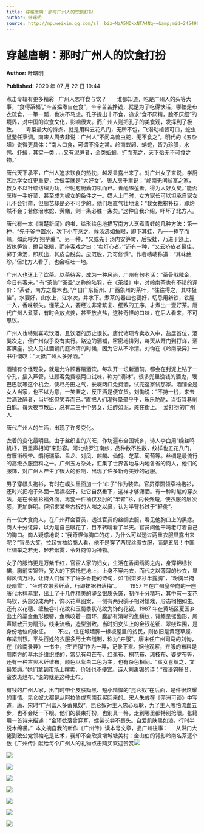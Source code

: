 ```yaml
---
title: 穿越唐朝：那时广州人的饮食打扮
author: 叶曙明
source: http://mp.weixin.qq.com/s?__biz=MzA5MDkxNTA4Ng==&amp;mid=2454909659&amp;idx=1&amp;sn=d1ee9cb1afcf382725e83ca31e67cf41&amp;chksm=87a23abab0d5b3acc3995cd7720e6bab00c70fc5a13bab9048f3e62fb4bb5af01a4e8b4ac913#rd
---
```


# 穿越唐朝：那时广州人的饮食打扮

**Author:** 叶曙明

**Published:** 2020 年 07 月 22 日 19:44

点击专辑有更多精彩   广州人怎样食与饮？       谁都知道，吃是广州人的头等大事，“食得系福”,“辛苦揾嚟自在食”，辛辛苦苦挣钱，就是为了吃得快活，哪怕是布衣疏食，一箪一瓢，也决不马虎。孔子提出十不食，追求“食不厌精，脍不厌细”的境界，对中国的饮食文化，影响很大。而广州人则把孔子的美食观，发挥到了极致。      粤菜最大的特点，就是用料五花八门，无所不包，飞潜动植皆可口，蛇虫鼠鳖任烹调。南宋人周去非说：广州人“不问鸟兽虫蛇，无不食之”。明代的《五杂俎》说得更具体：“南人口食，可谓不择之甚。岭南蚁卵、蚺蛇，皆为珍膳，水鸭、虾蟆，其实一类……又有泥笋者，全类蚯蚓。扩而充之，天下殆无不可食之物。”

唐代天下承平，广州人追求饮食的热忱，越发显露出来了。对广州女子来说，学厨艺比学女红更重要，会做菜就是“大好女”。唐人房千里说：“岭南无问贫富之家，教女不以针缕纺织为功，但躬庖厨勤刀机而已。善醯醢菹者，得为大好女矣。”能否烹得一手好菜，甚至成为嫁女的条件之一。媒人上门时，女方家长可以坦承自家女儿不会针黹，但厨艺却是必不可少的。他们理直气壮地说：“我女裁袍补袄，即灼然不会；若修治水蛇、黄鳝，则一条必胜一条矣。”这种自我介绍，吓坏了北方人。

唐代有一本《南楚新闻》的书，绘形绘色地描写南方人烹煮青蛙的几种方法：第一种，“先于釜中置水，次下小芋烹之。候汤沸如鱼眼，即下其蛙，乃一一捧芋而熟，如此呼为‘抱芋羹’”。另一种，“又或先于汤内安笋笴，后投蛙，乃进于筵上，皆执笋笴，瞪目张眼，而座客戏之曰：‘卖灯心者。’”还有一种，“又云疥皮者最佳，掷于沸汤，即跃出，其皮自脱矣。皮既脱，乃可修馔”。作者啧啧称道：“其味绝珍。”但北方人看了，也会呕吐一地。

广州人也迷上了饮茶。以茶待客，成为一种风尚，广州有句老话：“茶骨戙戙企，今日有客来。” 有“茶仙”“茶圣”之称的陆羽，在《茶经》中，对岭南茶也有不错的评价：“茶者，南方之嘉木也。”产自广东韶州、广西象州的茶叶，“往往得之，其味极佳”。水要好，山水上，江水次，井水下。煮茶的器皿也要好，切忌用新铁，铁腥一入，香味顿失。懂茶之人，要经过非常繁复、细致的工序，才煮出一壶好茶。唐代广州人煮茶，有时会放点姜，甚至放点盐，这种奇怪的口味，在后人看来，不可思议。

广州人也特别喜欢饮酒，且饮酒的历史很长。唐代诸项专卖收入中，盐居首位，酒类次之，但广州似乎没有实行。路边的酒铺，密密地排列，每天从开门到打烊，酒客满座，没人见过酒铺门庭冷清的时候，因为它从不冷清。刘恂在《岭南录异》一书中慨叹：“大抵广州人多好酒。”

酒铺有个怪现象，就是允许顾客蹭酒饮。每次开一坛新酒前，都会在封泥上钻了一个孔，插入芦管，让顾客免费啜两口试味，称为“滴淋”。很多兜里没钱的酒鬼，眼巴巴就等这个机会，使尽丹田之气，长啜两口免费酒，试完这家试那家。酒铺全是女人当家，也不以为意，一笑置之，反正酒是便宜货。刘恂说：“不持一钱，来去尝酒致醉者，当垆妪但笑弄而已。”直把人们灌得晕晕乎乎，乐乐酡酡，当街当巷㓥白鹤。每天夜市散后，总有二三十个男女，烂醉如泥，瘫在街上。  爱打扮的广州人

唐代广州人的生活，出现了许多变化。

衣着的变化最明显。由于丝织业的兴旺，作坊遍布全国城乡，诗人李白用“缲丝鸣机杼，百里声相闻”来形容。河北绫罗江南纱，品种数不胜数，纹样也五花八门，有雁衔绶带、鹊衔瑞草、盘龙、对凤、麒麟、仙鹤、芝草、葡萄等。丝绸是最流行的高级衣服面料之一。广州五方杂处，汇集了世界各地与内地各省的商人，他们的服饰，对广州人产生了很大的影响，出现了许多新奇美妙的冠服。

男子穿幞头袍衫，有时在幞头里面加一个“巾子”作为装饰。官员穿圆领窄袖袍衫，还时兴把袍子外面一层襟松开，让它自然垂下，这样才够潇洒。有一种时髦的穿衣法，是在长袖衫襦外面，再套一件袖仅及肘的“半臂”衫，内长外短，使衣服的层次感，更加鲜明。但招来某些古板的人嗤之以鼻，认为半臂衫过于“轻佻”。

有一位大食商人，在广州拜会官员，透过官员的丝绸衣服，看见他胸口上的黑痣。商人十分诧异，以为是自己眼花了，目不转睛看了半天。官员问他干吗老盯着自己的胸口。商人疑惑地说：“我奇怪你胸口的痣，为什么可以透过两重衣服显露出来呢？”官员大笑，拉起衣袖给商人看，他不是穿了两层丝绸衣服，而是五层！中国丝绸举之若无，轻若烟雾，令外商惊为神物。

女子的服饰更是万紫千红，官宦人家的妇女，生活在香闺绣阁之内，身穿锦绣长裙，胸前束锦带，宽大的下摆托在地上，上身不穿内衣，而代之以薄薄的纱衣，显得风情万种，让诗人们留下了许多香艳的诗句，如“惯束罗衫半露胸”，“粉胸半掩疑暗雪”，“坐时衣带萦纤草，行即裙裾扫落梅”。       1957 年在广州皇帝岗的一座唐代木椁墓里，出土了十几件精美的鎏金银质头饰，制作十分精巧，其中有一支花鸟钗，头部分成两叶，饰以花草图案，一侧有两只鸽子相对嬉戏，形态栩栩如生。还有以花穗、缠枝卷叶花纹和玉蜀黍状花纹为饰的花钗。1987 年在黄埔区夏园乡出土的鎏金鱼形银簪，鱼嘴咬着一圆环，腹部有清晰的鱼鳞纹，背鳍呈锯齿形，尾声鳍散开为扇形，线条流畅，造型别致。当时妇女头上的金钗花钿、翠绕珠围，是身份地位的象征。      不过，住在城墙脚一椽板屋里的贫民，则依旧是黄冠草履、布裙荆钗。平头百姓的衣服多用土布缝制，称为“卉服”。唐末任广州司马的刘恂，在《岭南录异》一书中，把“卉服”作为一异，记录下来。据他观察，卉服的布料是用南方的草木纤维织成的，常见有勾芒布、红蕉布、桐花布、琼枝布、婆罗布等，还有一种古贝木纤维布，颜色以紫白二色为主，也有杂色相间。“蛮女喜织之，文最繁缛。”她们拿到市场上摆卖，价钱也不便宜。诗人刘禹锡的诗：“蛮语钩輈音，蛮衣斑烂布。”说的就是这种土布。

有钱的广州人家，出门时带个皮肤黝黑、短小精悍的“昆仑奴”在后面，是件很炫耀的事情。昆仑奴大都是从阿拉伯或东南亚买回来的。宋人朱彧在《萍洲可谈》中写道，唐、宋时“广州富人多蓄鬼奴”。昆仑奴对主人忠心耿耿，为了主人哪怕流血五步，也不会眨一下眼。他们的装束打扮，也别具一格，走到哪里都特别抢眼。张籍用一首诗来描述：“金环欲落曾穿耳，螺髻长卷不裹头。自爱肌肤黑如漆，行时半脱木绵裘。”  本文摘自我的新作《广州传》读本号文章，品广州往事：     从洪门大佬到致公党领袖吃是艺术，我却不会欣赏增城塘美村：金山伯的背影岭南名茶逐个数《广州传》献给每个广州人的礼物点击购买欢迎赞赏![](https://mmbiz.qpic.cn/mmbiz_gif/Ljib4So7yuWiaZicicVdVyXPlCQ4ay6sjDoSnONTZS6hpXzVt3gZhHvjlIFeu7wz3eWMibuNHFia7rMwGs8xYY5oIMIw/640?wx_fmt=gif)

![](https://mmbiz.qpic.cn/mmbiz_png/Ljib4So7yuWjhG0sIJ7xpHH6hDicxdRK6GbhoKNDqYmVDzOtCEZqWgN0XyRta9jmxkIXvlxXTn6zbAOXtGM1YZWg/640?wx_fmt=png)

![](https://mmbiz.qpic.cn/mmbiz_jpg/PJWG74pLsMZMRkxtgUEJyhuff5zTUz2QGhicEZiacMHL1V1snfhiagpHmXXAYAkBvq66KKj8NibwaQUO9XvCYiaYnDw/640)

![](https://mmbiz.qpic.cn/mmbiz_jpg/PJWG74pLsMZMRkxtgUEJyhuff5zTUz2QvWxiboqLA3vIpTc8Ehtzbdib8kOVETEcGvQPPGHpfAdDdiay8qom0U9fQ/640)

![](https://mmbiz.qpic.cn/mmbiz_png/Ljib4So7yuWjhG0sIJ7xpHH6hDicxdRK6GbhoKNDqYmVDzOtCEZqWgN0XyRta9jmxkIXvlxXTn6zbAOXtGM1YZWg/640?wx_fmt=png)

![](https://mmbiz.qpic.cn/mmbiz_jpg/PJWG74pLsMZMRkxtgUEJyhuff5zTUz2QbrzWoK77FNS2YNzvLnUWJL8WcyFNO64mC1ibJFRYzFDPBGGwUwXBGkA/640)

![](https://mmbiz.qpic.cn/mmbiz_jpg/PJWG74pLsMZMRkxtgUEJyhuff5zTUz2QQd4h0uFEup2oDkNaWkwYj1ebUyA58ibX3P1drepVJY6jySH7to5jqJw/640)

![](https://mmbiz.qpic.cn/mmbiz_jpg/oInJic7yAshiaqSneVMv9vN40LutPPrVtibBn3BXOSHAKfLwonYxPBuWIm8zHXS4yXPiaQ5PHeQ4dyXgbzXDufDGZg/640?wx_fmt=jpeg)

